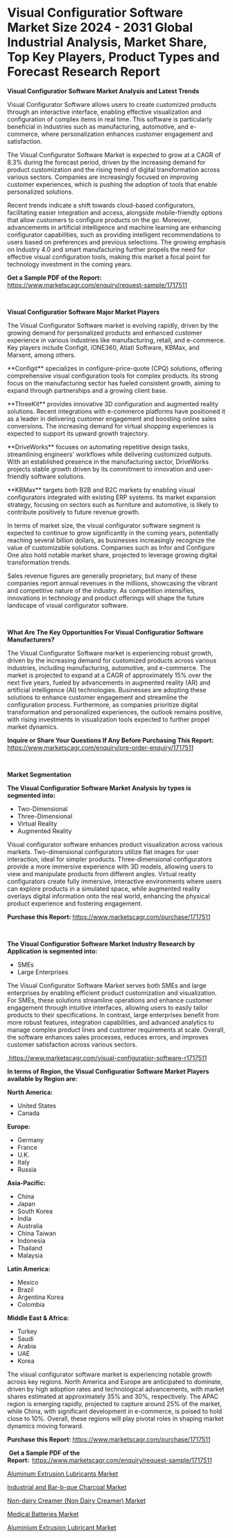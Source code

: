 <p><h1>Visual Configuratior Software Market Size 2024 - 2031 Global Industrial Analysis, Market Share, Top Key Players, Product Types and Forecast Research Report</h1></p><p><strong>Visual Configuratior Software Market Analysis and Latest Trends</strong></p>
<p><p>Visual Configurator Software allows users to create customized products through an interactive interface, enabling effective visualization and configuration of complex items in real time. This software is particularly beneficial in industries such as manufacturing, automotive, and e-commerce, where personalization enhances customer engagement and satisfaction.</p><p>The Visual Configurator Software Market is expected to grow at a CAGR of 8.3% during the forecast period, driven by the increasing demand for product customization and the rising trend of digital transformation across various sectors. Companies are increasingly focused on improving customer experiences, which is pushing the adoption of tools that enable personalized solutions.</p><p>Recent trends indicate a shift towards cloud-based configurators, facilitating easier integration and access, alongside mobile-friendly options that allow customers to configure products on the go. Moreover, advancements in artificial intelligence and machine learning are enhancing configurator capabilities, such as providing intelligent recommendations to users based on preferences and previous selections. The growing emphasis on Industry 4.0 and smart manufacturing further propels the need for effective visual configuration tools, making this market a focal point for technology investment in the coming years.</p></p>
<p><strong>Get a Sample PDF of the Report:&nbsp;</strong> <a href="https://www.marketscagr.com/enquiry/request-sample/1717511?utm_campaign=1126&utm_medium=2&utm_source=Github&utm_content=ia&utm_term=14102024&utm_id=visual-configuratior-software">https://www.marketscagr.com/enquiry/request-sample/1717511</a></p>
<p>&nbsp;</p>
<p><strong>Visual Configuratior Software Major Market Players</strong></p>
<p><p>The Visual Configurator Software market is evolving rapidly, driven by the growing demand for personalized products and enhanced customer experience in various industries like manufacturing, retail, and e-commerce. Key players include Configit, iONE360, Atlatl Software, KBMax, and Marxent, among others.</p><p>**Configit** specializes in configure-price-quote (CPQ) solutions, offering comprehensive visual configuration tools for complex products. Its strong focus on the manufacturing sector has fueled consistent growth, aiming to expand through partnerships and a growing client base.</p><p>**ThreeKit** provides innovative 3D configuration and augmented reality solutions. Recent integrations with e-commerce platforms have positioned it as a leader in delivering customer engagement and boosting online sales conversions. The increasing demand for virtual shopping experiences is expected to support its upward growth trajectory.</p><p>**DriveWorks** focuses on automating repetitive design tasks, streamlining engineers' workflows while delivering customized outputs. With an established presence in the manufacturing sector, DriveWorks projects stable growth driven by its commitment to innovation and user-friendly software solutions.</p><p>**KBMax** targets both B2B and B2C markets by enabling visual configurators integrated with existing ERP systems. Its market expansion strategy, focusing on sectors such as furniture and automotive, is likely to contribute positively to future revenue growth.</p><p>In terms of market size, the visual configurator software segment is expected to continue to grow significantly in the coming years, potentially reaching several billion dollars, as businesses increasingly recognize the value of customizable solutions. Companies such as Infor and Configure One also hold notable market share, projected to leverage growing digital transformation trends. </p><p>Sales revenue figures are generally proprietary, but many of these companies report annual revenues in the millions, showcasing the vibrant and competitive nature of the industry. As competition intensifies, innovations in technology and product offerings will shape the future landscape of visual configurator software.</p></p>
<p>&nbsp;</p>
<p><strong>What Are The Key Opportunities For Visual Configuratior Software Manufacturers?</strong></p>
<p><p>The Visual Configurator Software market is experiencing robust growth, driven by the increasing demand for customized products across various industries, including manufacturing, automotive, and e-commerce. The market is projected to expand at a CAGR of approximately 15% over the next five years, fueled by advancements in augmented reality (AR) and artificial intelligence (AI) technologies. Businesses are adopting these solutions to enhance customer engagement and streamline the configuration process. Furthermore, as companies prioritize digital transformation and personalized experiences, the outlook remains positive, with rising investments in visualization tools expected to further propel market dynamics.</p></p>
<p><strong>Inquire or Share Your Questions If Any Before Purchasing This Report:</strong> <a href="https://www.marketscagr.com/enquiry/pre-order-enquiry/1717511?utm_campaign=1126&utm_medium=2&utm_source=Github&utm_content=ia&utm_term=14102024&utm_id=visual-configuratior-software">https://www.marketscagr.com/enquiry/pre-order-enquiry/1717511</a></p>
<p>&nbsp;</p>
<p><strong>Market Segmentation</strong></p>
<p><strong>The Visual Configuratior Software Market Analysis by types is segmented into:</strong></p>
<p><ul><li>Two-Dimensional</li><li>Three-Dimensional</li><li>Virtual Reality</li><li>Augmented Reality</li></ul></p>
<p><p>Visual configurator software enhances product visualization across various markets. Two-dimensional configurators utilize flat images for user interaction, ideal for simpler products. Three-dimensional configurators provide a more immersive experience with 3D models, allowing users to view and manipulate products from different angles. Virtual reality configurators create fully immersive, interactive environments where users can explore products in a simulated space, while augmented reality overlays digital information onto the real world, enhancing the physical product experience and fostering engagement.</p></p>
<p><strong>Purchase this Report:&nbsp;</strong><a href="https://www.marketscagr.com/purchase/1717511?utm_campaign=1126&utm_medium=2&utm_source=Github&utm_content=ia&utm_term=14102024&utm_id=visual-configuratior-software">https://www.marketscagr.com/purchase/1717511</a></p>
<p>&nbsp;</p>
<p><strong>The Visual Configuratior Software Market Industry Research by Application is segmented into:</strong></p>
<p><ul><li>SMEs</li><li>Large Enterprises</li></ul></p>
<p><p>The Visual Configurator Software Market serves both SMEs and large enterprises by enabling efficient product customization and visualization. For SMEs, these solutions streamline operations and enhance customer engagement through intuitive interfaces, allowing users to easily tailor products to their specifications. In contrast, large enterprises benefit from more robust features, integration capabilities, and advanced analytics to manage complex product lines and customer requirements at scale. Overall, the software enhances sales processes, reduces errors, and improves customer satisfaction across various sectors.</p></p>
<p><a href="https://www.marketscagr.com/visual-configuratior-software-r1717511?utm_campaign=1126&utm_medium=2&utm_source=Github&utm_content=ia&utm_term=14102024&utm_id=visual-configuratior-software">&nbsp;https://www.marketscagr.com/visual-configuratior-software-r1717511</a></p>
<p><strong>In terms of Region, the Visual Configuratior Software Market Players available by Region are:</strong></p>
<p>
    <p> <strong> North America: </strong>
        <ul>
            <li>United States</li>
            <li>Canada</li>
        </ul>
        </p> 
    <p> <strong> Europe: </strong>
        <ul>
            <li>Germany</li>
            <li>France</li>
            <li>U.K.</li>
            <li>Italy</li>
            <li>Russia</li>
        </ul>
        </p> 
    <p> <strong> Asia-Pacific: </strong>
        <ul>
            <li>China</li>
            <li>Japan</li>
            <li>South Korea</li>
            <li>India</li>
            <li>Australia</li>
            <li>China Taiwan</li>
            <li>Indonesia</li>
            <li>Thailand</li>
            <li>Malaysia</li>
        </ul>
        </p> 
    <p> <strong> Latin America: </strong>
        <ul>
            <li>Mexico</li>
            <li>Brazil</li>
            <li>Argentina Korea</li>
            <li>Colombia</li>
        </ul>
        </p> 
    <p> <strong> Middle East & Africa: </strong>
        <ul>
            <li>Turkey</li>
            <li>Saudi</li>
            <li>Arabia</li>
            <li>UAE</li>
            <li>Korea</li>
        </ul>
    </p>
    </p>
<p><p>The visual configurator software market is experiencing notable growth across key regions. North America and Europe are anticipated to dominate, driven by high adoption rates and technological advancements, with market shares estimated at approximately 35% and 30%, respectively. The APAC region is emerging rapidly, projected to capture around 25% of the market, while China, with significant development in e-commerce, is poised to hold close to 10%. Overall, these regions will play pivotal roles in shaping market dynamics moving forward.</p></p>
<p><strong>Purchase this Report: </strong><a href="https://www.marketscagr.com/purchase/1717511?utm_campaign=1126&utm_medium=2&utm_source=Github&utm_content=ia&utm_term=14102024&utm_id=visual-configuratior-software">https://www.marketscagr.com/purchase/1717511</a></p>
<p>&nbsp;<strong>Get a Sample PDF of the Report:&nbsp;&nbsp;</strong><a href="https://www.marketscagr.com/enquiry/request-sample/1717511?utm_campaign=1126&utm_medium=2&utm_source=Github&utm_content=ia&utm_term=14102024&utm_id=visual-configuratior-software">https://www.marketscagr.com/enquiry/request-sample/1717511</a></p>
<p><strong></strong></p>
<p><p><a href="https://github.com/anidillnagatat/Market-Research-Report-List-1/blob/main/aluminum-extrusion-lubricants-market.md?utm_campaign=1126&utm_medium=2&utm_source=Github&utm_content=ia&utm_term=14102024&utm_id=visual-configuratior-software">Aluminum Extrusion Lubricants Market</a></p><p><a href="https://www.linkedin.com/pulse/industrial-bar-b-que-charcoal-market-global-regional-analysis-t2jkc?trk=public_post_embed_feed-article-content&utm_campaign=1126&utm_medium=2&utm_source=Github&utm_content=ia&utm_term=14102024&utm_id=visual-configuratior-software">Industrial and Bar-b-que Charcoal Market</a></p><p><a href="https://www.linkedin.com/pulse/global-non-dairy-creamer-non-dairy-market-share-growth-opportunities-hoeyc?trk=public_post_embed_feed-article-content&utm_campaign=1126&utm_medium=2&utm_source=Github&utm_content=ia&utm_term=14102024&utm_id=visual-configuratior-software">Non-dairy Creamer (Non Dairy Creamer) Market</a></p><p><a href="https://www.linkedin.com/pulse/navigating-medical-batteries-market-expert-analysis-forecast-aqzzc?trk=public_post_embed_feed-article-content&utm_campaign=1126&utm_medium=2&utm_source=Github&utm_content=ia&utm_term=14102024&utm_id=visual-configuratior-software">Medical Batteries Market</a></p><p><a href="https://github.com/lallietva4l/Market-Research-Report-List-1/blob/main/aluminium-extrusion-lubricant-market.md?utm_campaign=1126&utm_medium=2&utm_source=Github&utm_content=ia&utm_term=14102024&utm_id=visual-configuratior-software">Aluminium Extrusion Lubricant Market</a></p></p>